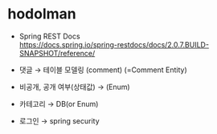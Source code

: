 # hodolman

- Spring REST Docs  
https://docs.spring.io/spring-restdocs/docs/2.0.7.BUILD-SNAPSHOT/reference/


- 댓글 → 테이블 모델링 (comment) (=Comment Entity)
- 비공개, 공개 여부(상태값) → (Enum)
- 카테고리 → DB(or Enum)
- 로그인 → spring security